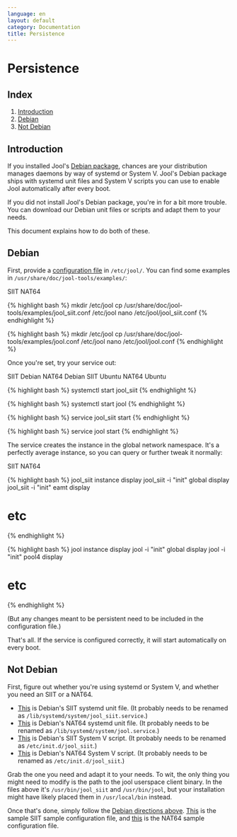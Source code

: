 ```yaml
---
language: en
layout: default
category: Documentation
title: Persistence
---
```


# Persistence

## Index

1. [Introduction](#introduction)
2. [Debian](#debian)
3. [Not Debian](#not-debian)

## Introduction

If you installed Jool's [Debian package](debian.html), chances are your distribution manages daemons by way of systemd or System V. Jool's Debian package ships with systemd unit files and System V scripts you can use to enable Jool automatically after every boot.

If you did not install Jool's Debian package, you're in for a bit more trouble. You can download our Debian unit files or scripts and adapt them to your needs.

This document explains how to do both of these.

## Debian

First, provide a [configuration file](config-atomic.html) in `/etc/jool/`. You can find some examples in `/usr/share/doc/jool-tools/examples/`:

<div class="distro-menu">
	<span class="distro-selector" onclick="showDistro(this);">SIIT</span>
	<span class="distro-selector" onclick="showDistro(this);">NAT64</span>
</div>

<!-- SIIT -->
{% highlight bash %}
mkdir /etc/jool
cp /usr/share/doc/jool-tools/examples/jool_siit.conf /etc/jool
nano /etc/jool/jool_siit.conf
{% endhighlight %}

<!-- NAT64 -->
{% highlight bash %}
mkdir /etc/jool
cp /usr/share/doc/jool-tools/examples/jool.conf      /etc/jool
nano /etc/jool/jool.conf
{% endhighlight %}

Once you're set, try your service out:

<div class="distro-menu">
	<span class="distro-selector" onclick="showDistro(this);">SIIT Debian</span>
	<span class="distro-selector" onclick="showDistro(this);">NAT64 Debian</span>
	<span class="distro-selector" onclick="showDistro(this);">SIIT Ubuntu</span>
	<span class="distro-selector" onclick="showDistro(this);">NAT64 Ubuntu</span>
</div>

<!-- SIIT Debian -->
{% highlight bash %}
systemctl start jool_siit
{% endhighlight %}

<!-- NAT64 Debian -->
{% highlight bash %}
systemctl start jool
{% endhighlight %}

<!-- SIIT Ubuntu -->
{% highlight bash %}
service jool_siit start
{% endhighlight %}

<!-- NAT64 Ubuntu -->
{% highlight bash %}
service jool      start
{% endhighlight %}

The service creates the instance in the global network namespace. It's a perfectly average instance, so you can query or further tweak it normally:

<div class="distro-menu">
	<span class="distro-selector" onclick="showDistro(this);">SIIT</span>
	<span class="distro-selector" onclick="showDistro(this);">NAT64</span>
</div>

<!-- SIIT -->
{% highlight bash %}
jool_siit instance display
jool_siit -i "init" global display
jool_siit -i "init" eamt display
# etc
{% endhighlight %}

<!-- NAT64 -->
{% highlight bash %}
jool      instance display
jool      -i "init" global display
jool      -i "init" pool4 display
# etc
{% endhighlight %}

(But any changes meant to be persistent need to be included in the configuration file.)

That's all. If the service is configured correctly, it will start automatically on every boot.

## Not Debian

First, figure out whether you're using systemd or System V, and whether you need an SIIT or a NAT64.

- [This](https://raw.githubusercontent.com/NICMx/Jool/debian/debian/jool-tools.jool_siit.service) is Debian's SIIT systemd unit file. (It probably needs to be renamed as `/lib/systemd/system/jool_siit.service`.)
- [This](https://raw.githubusercontent.com/NICMx/Jool/debian/debian/jool-tools.jool.service) is Debian's NAT64 systemd unit file. (It probably needs to be renamed as `/lib/systemd/system/jool.service`.)
- [This](https://raw.githubusercontent.com/NICMx/Jool/debian/debian/jool-tools.jool_siit.init) is Debian's SIIT System V script. (It probably needs to be renamed as `/etc/init.d/jool_siit`.)
- [This](https://raw.githubusercontent.com/NICMx/Jool/debian/debian/jool-tools.jool.init) is Debian's NAT64 System V script.  (It probably needs to be renamed as `/etc/init.d/jool_siit`.)

Grab the one you need and adapt it to your needs. To wit, the only thing you might need to modify is the path to the jool userspace client binary. In the files above it's `/usr/bin/jool_siit` and `/usr/bin/jool`, but your installation might have likely placed them in `/usr/local/bin` instead.

Once that's done, simply follow the [Debian directions above](#debian). [This](https://raw.githubusercontent.com/NICMx/Jool/debian/debian/examples/jool_siit.conf) is the sample SIIT sample configuration file, and [this](https://raw.githubusercontent.com/NICMx/Jool/debian/debian/examples/jool.conf) is the NAT64 sample configuration file.
